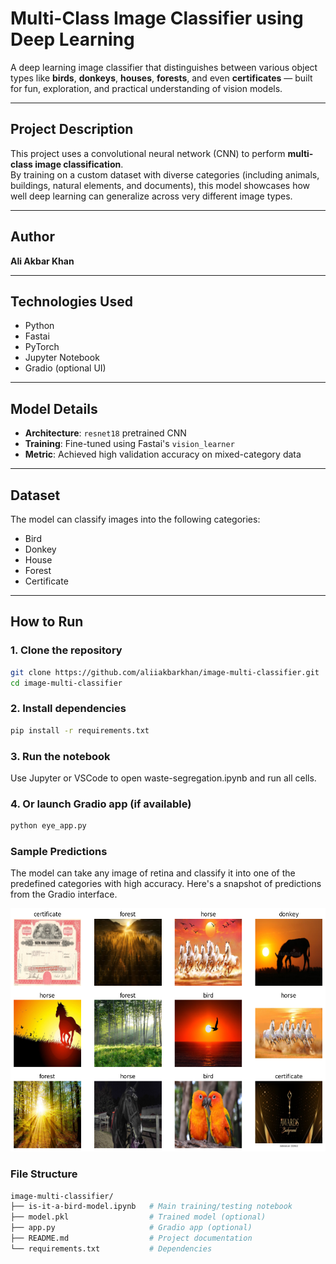 # Multi-Class Image Classifier using Deep Learning

A deep learning image classifier that distinguishes between various object types like **birds**, **donkeys**, **houses**, **forests**, and even **certificates** — built for fun, exploration, and practical understanding of vision models.

---

## Project Description

This project uses a convolutional neural network (CNN) to perform **multi-class image classification**.  
By training on a custom dataset with diverse categories (including animals, buildings, natural elements, and documents), this model showcases how well deep learning can generalize across very different image types.

---

## Author

**Ali Akbar Khan**

---

## Technologies Used

- Python  
- Fastai  
- PyTorch  
- Jupyter Notebook  
- Gradio (optional UI) 

---

## Model Details

- **Architecture**: `resnet18` pretrained CNN  
- **Training**: Fine-tuned using Fastai's `vision_learner`  
- **Metric**: Achieved high validation accuracy on mixed-category data

---

## Dataset

The model can classify images into the following categories:

-  Bird  
-  Donkey  
-  House  
-  Forest  
-  Certificate  

---

## How to Run

### 1. Clone the repository

```bash
git clone https://github.com/aliiakbarkhan/image-multi-classifier.git
cd image-multi-classifier
```
### 2. Install dependencies
```bash
pip install -r requirements.txt
```
### 3. Run the notebook

Use Jupyter or VSCode to open waste-segregation.ipynb and run all cells.

### 4. Or launch Gradio app (if available)
```bash
python eye_app.py
```
### Sample Predictions
The model can take any image of retina and classify it into one of the predefined categories with high accuracy.
Here's a snapshot of predictions from the Gradio interface.

<img src="https://github.com/aliiakbarkhan/image-multi-classifier/blob/main/output.png" />

### File Structure
```bash
image-multi-classifier/
├── is-it-a-bird-model.ipynb   # Main training/testing notebook
├── model.pkl                  # Trained model (optional)
├── app.py                     # Gradio app (optional)
├── README.md                  # Project documentation
└── requirements.txt           # Dependencies
```



